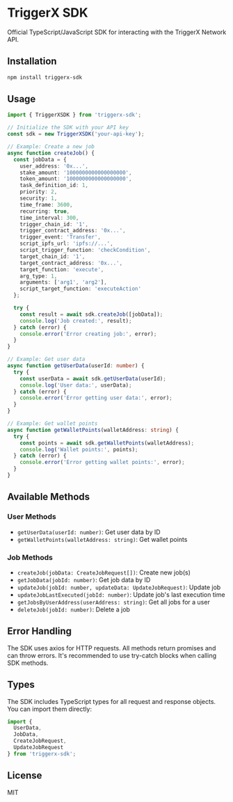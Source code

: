 # TriggerX SDK

Official TypeScript/JavaScript SDK for interacting with the TriggerX Network API.

## Installation

```bash
npm install triggerx-sdk
```

## Usage

```typescript
import { TriggerXSDK } from 'triggerx-sdk';

// Initialize the SDK with your API key
const sdk = new TriggerXSDK('your-api-key');

// Example: Create a new job
async function createJob() {
  const jobData = {
    user_address: '0x...',
    stake_amount: '1000000000000000000',
    token_amount: '1000000000000000000',
    task_definition_id: 1,
    priority: 2,
    security: 1,
    time_frame: 3600,
    recurring: true,
    time_interval: 300,
    trigger_chain_id: '1',
    trigger_contract_address: '0x...',
    trigger_event: 'Transfer',
    script_ipfs_url: 'ipfs://...',
    script_trigger_function: 'checkCondition',
    target_chain_id: '1',
    target_contract_address: '0x...',
    target_function: 'execute',
    arg_type: 1,
    arguments: ['arg1', 'arg2'],
    script_target_function: 'executeAction'
  };

  try {
    const result = await sdk.createJob([jobData]);
    console.log('Job created:', result);
  } catch (error) {
    console.error('Error creating job:', error);
  }
}

// Example: Get user data
async function getUserData(userId: number) {
  try {
    const userData = await sdk.getUserData(userId);
    console.log('User data:', userData);
  } catch (error) {
    console.error('Error getting user data:', error);
  }
}

// Example: Get wallet points
async function getWalletPoints(walletAddress: string) {
  try {
    const points = await sdk.getWalletPoints(walletAddress);
    console.log('Wallet points:', points);
  } catch (error) {
    console.error('Error getting wallet points:', error);
  }
}
```

## Available Methods

### User Methods
- `getUserData(userId: number)`: Get user data by ID
- `getWalletPoints(walletAddress: string)`: Get wallet points

### Job Methods
- `createJob(jobData: CreateJobRequest[])`: Create new job(s)
- `getJobData(jobId: number)`: Get job data by ID
- `updateJob(jobId: number, updateData: UpdateJobRequest)`: Update job
- `updateJobLastExecuted(jobId: number)`: Update job's last execution time
- `getJobsByUserAddress(userAddress: string)`: Get all jobs for a user
- `deleteJob(jobId: number)`: Delete a job

## Error Handling

The SDK uses axios for HTTP requests. All methods return promises and can throw errors. It's recommended to use try-catch blocks when calling SDK methods.

## Types

The SDK includes TypeScript types for all request and response objects. You can import them directly:

```typescript
import { 
  UserData, 
  JobData, 
  CreateJobRequest, 
  UpdateJobRequest 
} from 'triggerx-sdk';
```

## License

MIT